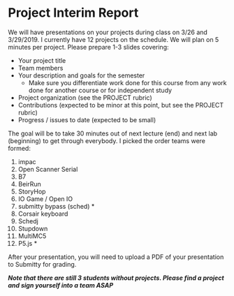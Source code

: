 # Project Interim Report

We will have presentations on your projects during class on 3/26 and 3/29/2019. I currently have 12 projects on the schedule. We will plan on 5 minutes per project. Please prepare 1-3 slides covering:

* Your project title
* Team members
* Your description and goals for the semester
    * Make sure you differentiate work done for this course from any work done for another course or for independent study
* Project organization (see the PROJECT rubric)
* Contributions (expected to be minor at this point, but see the PROJECT rubric)
* Progress / issues to date (expected to be small)

The goal will be to take 30 minutes out of next lecture (end) and next lab (beginning) to get through everybody. I picked the order teams were formed:

1. impac
2. Open Scanner Serial
3. B7
4. BeirRun
5. StoryHop
6. IO Game / Open IO
7. submitty bypass (sched) *
8. Corsair keyboard
9. Schedj
10. Stupdown
11. MultiMC5
12. P5.js *

After your presentation, you will need to upload a PDF of your presentation to Submitty for grading.

***Note that there are still 3 students without projects. Please find a project and sign yourself into a team ASAP***


 
